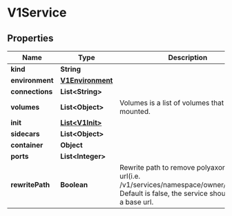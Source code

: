 

# V1Service


## Properties

Name | Type | Description | Notes
------------ | ------------- | ------------- | -------------
**kind** | **String** |  |  [optional]
**environment** | [**V1Environment**](V1Environment.md) |  |  [optional]
**connections** | **List&lt;String&gt;** |  |  [optional]
**volumes** | **List&lt;Object&gt;** | Volumes is a list of volumes that can be mounted. |  [optional]
**init** | [**List&lt;V1Init&gt;**](V1Init.md) |  |  [optional]
**sidecars** | **List&lt;Object&gt;** |  |  [optional]
**container** | **Object** |  |  [optional]
**ports** | **List&lt;Integer&gt;** |  |  [optional]
**rewritePath** | **Boolean** | Rewrite path to remove polyaxon base url(i.e. /v1/services/namespace/owner/project/). Default is false, the service shoud handle a base url. |  [optional]



